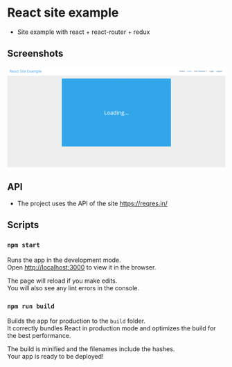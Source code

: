 # React site example
* Site example with react + react-router + redux

## Screenshots
![screenshots](https://raw.githubusercontent.com/LiorRabinovich/react-site-example/master/screenshots/screenshots.gif)

## API
* The project uses the API of the site https://reqres.in/

## Scripts

### `npm start`

Runs the app in the development mode.<br>
Open [http://localhost:3000](http://localhost:3000) to view it in the browser.

The page will reload if you make edits.<br>
You will also see any lint errors in the console.

### `npm run build`

Builds the app for production to the `build` folder.<br>
It correctly bundles React in production mode and optimizes the build for the best performance.

The build is minified and the filenames include the hashes.<br>
Your app is ready to be deployed!